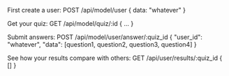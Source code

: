 First create a user:
POST /api/model/user
{
    data: "whatever"
}

Get your quiz:
GET /api/model/quiz/:id
{
    ...
}

Submit answers:
POST /api/model/user/answer/:quiz_id
{
    "user_id": "whatever",
    "data": [question1, question2, question3, question4]
}

See how your results compare with others:
GET /api/user/results/:quiz_id
{
    []
}